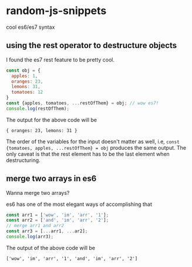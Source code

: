 # random-js-snippets
cool es6/es7 syntax

## using the rest operator to destructure objects
I found the es7 rest feature to be pretty cool.

```javascript
const obj = {
  apples: 1,
  oranges: 23,
  lemons: 31,
  tomatoes: 12
}
const {apples, tomatoes, ...restOfThem} = obj; // wow es7!
console.log(restOfThem);
```
The output for the above code will be
```
{ oranges: 23, lemons: 31 }
```
The order of the variables for the input doesn't matter as well, i.e, `const {tomatoes, apples, ...restOfThem} = obj` produces the same output. The only caveat is that the rest element has to be the last element when destructuring.

## merge two arrays in es6
Wanna merge two arrays? 

es6 has one of the most elegant ways of accomplishing that

```javascript
const arr1 = ['wow', 'im', 'arr', '1'];
const arr2 = ['and', 'im', 'arr', '2'];
// merge arr1 and arr2 
const arr3 = [...arr1, ...ar2];
console.log(arr3);
```
The output of the above code will be 
```
['wow', 'im', 'arr', '1', 'and', 'im', 'arr', '2']
```
